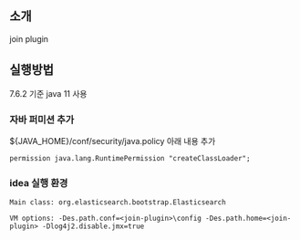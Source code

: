 ## 소개
join plugin

## 실행방법

7.6.2 기준 java 11 사용

### 자바 퍼미션 추가

${JAVA_HOME}/conf/security/java.policy 아래 내용 추가

```
permission java.lang.RuntimePermission "createClassLoader";
```

### idea 실행 환경

```
Main class: org.elasticsearch.bootstrap.Elasticsearch

VM options: -Des.path.conf=<join-plugin>\config -Des.path.home=<join-plugin> -Dlog4j2.disable.jmx=true
```

